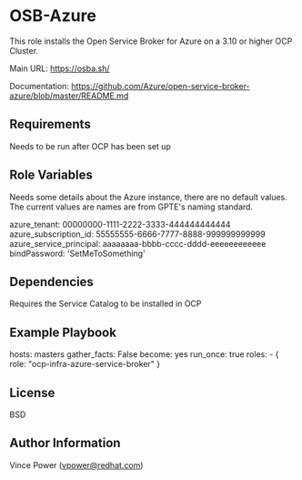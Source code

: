 OSB-Azure
=========

This role installs the Open Service Broker for Azure on a 3.10 or higher OCP Cluster.

Main URL: https://osba.sh/

Documentation: https://github.com/Azure/open-service-broker-azure/blob/master/README.md

Requirements
------------

Needs to be run after OCP has been set up

Role Variables
--------------

Needs some details about the Azure instance, there are no default values. The current
values are names are from GPTE's naming standard.

azure_tenant: 00000000-1111-2222-3333-444444444444
azure_subscription_id: 55555555-6666-7777-8888-999999999999
azure_service_principal: aaaaaaaa-bbbb-cccc-dddd-eeeeeeeeeeee
bindPassword: 'SetMeToSomething'


Dependencies
------------

Requires the Service Catalog to be installed in OCP

Example Playbook
----------------

  hosts: masters
  gather_facts: False
  become: yes
  run_once: true
  roles:
    - { role: "ocp-infra-azure-service-broker" }

License
-------

BSD

Author Information
------------------

Vince Power (vpower@redhat.com)
